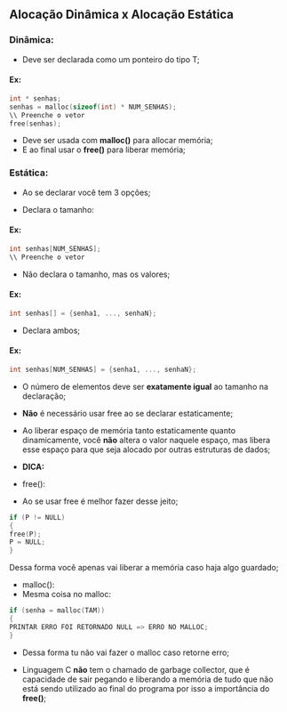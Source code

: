 ## Alocação Dinâmica x Alocação Estática

### Dinâmica:
- Deve ser declarada como um ponteiro do tipo T;
#### Ex:
```c
int * senhas;
senhas = malloc(sizeof(int) * NUM_SENHAS);
\\ Preenche o vetor
free(senhas);
```
- Deve ser usada com __malloc()__ para allocar memória;
- E ao final usar o __free()__ para liberar memória;
### Estática:
- Ao se declarar você tem 3 opções;
* Declara o tamanho:
#### Ex:
```c
int senhas[NUM_SENHAS];
\\ Preenche o vetor
```

* Não declara o tamanho, mas os valores;
#### Ex:
```c
int senhas[] = {senha1, ..., senhaN};
```

* Declara ambos;
#### Ex:
```c
int senhas[NUM_SENHAS] = {senha1, ..., senhaN};
```
* O número de elementos deve ser __exatamente igual__ ao tamanho na declaração;

* __Não__ é necessário usar free ao se declarar estaticamente;

- Ao liberar espaço de memória tanto estaticamente quanto dinamicamente, você __não__ altera o valor naquele espaço, mas libera esse espaço para que seja alocado por outras estruturas de dados;

* __DICA:__

* free():
* Ao se usar free é melhor fazer desse jeito;
```c
if (P != NULL)
{
free(P);
P = NULL;
}
```
Dessa forma você apenas vai liberar a memória caso haja algo guardado;

* malloc():
* Mesma coisa no malloc:
```c
if (senha = malloc(TAM))
{
PRINTAR ERRO FOI RETORNADO NULL => ERRO NO MALLOC;
}
```
* Dessa forma tu não vai fazer o malloc caso retorne erro;

* Linguagem C __não__ tem o chamado de garbage collector, que é capacidade de sair pegando e liberando a memória de tudo que não está sendo utilizado ao final do programa por isso a importância do __free()__;
